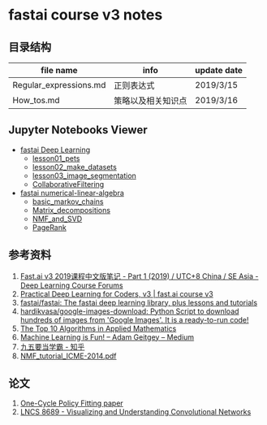 # fastai course v3 notes

## 目录结构

|file name|info|update date
|---|---|---|
Regular_expressions.md|正则表达式|2019/3/15
How_tos.md|策略以及相关知识点|2019/3/16


## Jupyter Notebooks Viewer

- [fastai Deep Learning](https://nbviewer.jupyter.org/github/AutuanLiu/Fastai-Notes-V3/tree/master/fastai_DL_nbs/)
  - [lesson01_pets](./fastai_DL_nbs/lesson01_pets.ipynb)
  - [lesson02_make_datasets](./fastai_DL_nbs/lesson02_make_datasets.ipynb)
  - [lesson03_image_segmentation](./fastai_DL_nbs/lesson03_image_segmentation.ipynb)
  - [CollaborativeFiltering](./fastai_DL_nbs/CollaborativeFiltering.ipynb)
- [fastai numerical-linear-algebra](https://nbviewer.jupyter.org/github/AutuanLiu/Fastai-Notes-V3/tree/master/fastai_NLA_nbs/)
  - [basic_markov_chains](./fastai_NLA_nbs/basic_markov_chains.ipynb)
  - [Matrix_decompositions](./fastai_NLA_nbs/Matrix_decompositions.ipynb)
  - [NMF_and_SVD](./fastai_NLA_nbs/NMF_and_SVD.ipynb)
  - [PageRank](./fastai_NLA_nbs/PageRank.ipynb)


## 参考资料
1. [Fast.ai v3 2019课程中文版笔记 - Part 1 (2019) / UTC+8 China / SE Asia - Deep Learning Course Forums](https://forums.fast.ai/t/fast-ai-v3-2019/39325)
2. [Practical Deep Learning for Coders, v3 | fast.ai course v3](https://course.fast.ai/)
3. [fastai/fastai: The fastai deep learning library, plus lessons and tutorials](https://github.com/fastai/fastai)
4. [hardikvasa/google-images-download: Python Script to download hundreds of images from 'Google Images'. It is a ready-to-run code!](https://github.com/hardikvasa/google-images-download)
5. [The Top 10 Algorithms in Applied Mathematics](https://nickhigham.wordpress.com/2016/03/29/the-top-10-algorithms-in-applied-mathematics/)
6. [Machine Learning is Fun! – Adam Geitgey – Medium](https://medium.com/@ageitgey/machine-learning-is-fun-80ea3ec3c471)
7. [九五要当学霸 - 知乎](https://www.zhihu.com/people/zhao95/posts)
8. [NMF_tutorial_ICME-2014.pdf](https://perso.telecom-paristech.fr/essid/teach/NMF_tutorial_ICME-2014.pdf)

## 论文
1. [One-Cycle Policy Fitting paper](https://arxiv.org/pdf/1803.09820.pdf)
2. [LNCS 8689 - Visualizing and Understanding Convolutional Networks](https://cs.nyu.edu/~fergus/papers/zeilerECCV2014.pdf)
